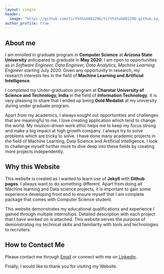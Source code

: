 ```yaml
---
layout: single
header:
  image: "https://github.com/TirthShah081296/tirthshah081296.github.io/blob/master/images/wallpaper.jpg"
author_profile: true
---
```

## About me
I am enrolled in graduate program in **Computer Science** at **Arizona State University** anticipated to graduate in **May 2020**. I am open to opportunities as in *Software Engineer, Data Engineer, Data Analytics, Machine Learning Engineer* starting July 2020. Given any opportunity in research, my research interests lies in the field of **Machine Learning and Artificial Intelligence**.

I completed my Under-graduation program at **Charotar University of Science and Technology, India** in the field of **Information Technology**. It is very pleasing to share that I ended up being **Gold Medalist** at my university during under graduate program.

Apart from my academics, I always sought out opportunities and challenges that are meaningful to me. I love creating application which tend to change the world. My mission-driven work ethic helps me to keep my focus strong and make a big impact at high growth company. I always try to solve problems which are tricky to solve. I have done many academic projects in the field of Machine Learning, Data Science and Artificial Intelligence. I look to challenge myself further more to dive deep into these fields by creating more projects independently.

## Why this Website
This website is created as I wanted to learn use of **Jekyll** with **Github pages**. I always want to do something different. Apart from doing all Machine learning and Data science projects, it is important to gain some experience developing front end to ensure myself that I am complete package that comes with Computer Science student.

This website demonstrates my educational qualifications and experience I gained through multiple internships. Detailed description with each project that I have worked on is attached. This website serves the purpose of demonstrating my technical skills and familiarity with tools and technologies to recruiters.

## How to Contact Me
Please contact me through [Email](mailto:tpshah2@asu.edu) or connect with me on [Linkedin](https://www.linkedin.com/in/tirthshah08).

Finally, I would like to thank you for visiting my Website.
